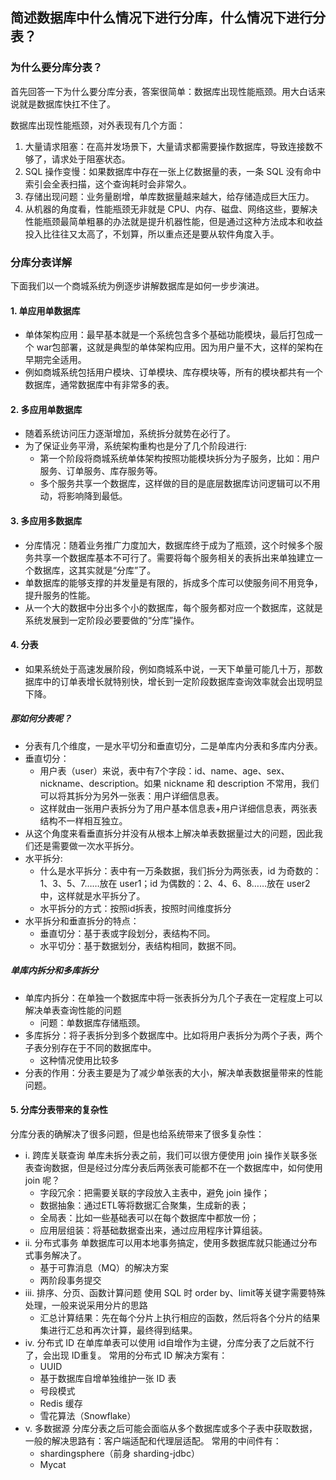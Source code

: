 ## 简述数据库中什么情况下进行分库，什么情况下进行分表？

### 为什么要分库分表？
首先回答一下为什么要分库分表，答案很简单：数据库出现性能瓶颈。用大白话来说就是数据库快扛不住了。

数据库出现性能瓶颈，对外表现有几个方面：

1. 大量请求阻塞：在高并发场景下，大量请求都需要操作数据库，导致连接数不够了，请求处于阻塞状态。
1. SQL 操作变慢：如果数据库中存在一张上亿数据量的表，一条 SQL 没有命中索引会全表扫描，这个查询耗时会非常久。
1. 存储出现问题：业务量剧增，单库数据量越来越大，给存储造成巨大压力。
1. 从机器的角度看，性能瓶颈无非就是 CPU、内存、磁盘、网络这些，要解决性能瓶颈最简单粗暴的办法就是提升机器性能，但是通过这种方法成本和收益投入比往往又太高了，不划算，所以重点还是要从软件角度入手。


### 分库分表详解
下面我们以一个商城系统为例逐步讲解数据库是如何一步步演进。
#### 1. 单应用单数据库
- 单体架构应用：最早基本就是一个系统包含多个基础功能模块，最后打包成一个 war包部署，这就是典型的单体架构应用。因为用户量不大，这样的架构在早期完全适用。
- 例如商城系统包括用户模块、订单模块、库存模块等，所有的模块都共有一个数据库，通常数据库中有非常多的表。
#### 2. 多应用单数据库
- 随着系统访问压力逐渐增加，系统拆分就势在必行了。
- 为了保证业务平滑，系统架构重构也是分了几个阶段进行:
    - 第一个阶段将商城系统单体架构按照功能模块拆分为子服务，比如：用户服务、订单服务、库存服务等。
    - 多个服务共享一个数据库，这样做的目的是底层数据库访问逻辑可以不用动，将影响降到最低。
#### 3. 多应用多数据库
- 分库情况：随着业务推广力度加大，数据库终于成为了瓶颈，这个时候多个服务共享一个数据库基本不可行了。需要将每个服务相关的表拆出来单独建立一个数据库，这其实就是“分库”了。
- 单数据库的能够支撑的并发量是有限的，拆成多个库可以使服务间不用竞争，提升服务的性能。
- 从一个大的数据中分出多个小的数据库，每个服务都对应一个数据库，这就是系统发展到一定阶段必要要做的“分库”操作。
#### 4. 分表
- 如果系统处于高速发展阶段，例如商城系中说，一天下单量可能几十万，那数据库中的订单表增长就特别快，增长到一定阶段数据库查询效率就会出现明显下降。
##### 那如何分表呢？
- 分表有几个维度，一是水平切分和垂直切分，二是单库内分表和多库内分表。
- 垂直切分：
    - 用户表（user）来说，表中有7个字段：id、name、age、sex、nickname、description。如果 nickname 和 description 不常用，我们可以将其拆分为另外一张表：用户详细信息表。
    - 这样就由一张用户表拆分为了用户基本信息表+用户详细信息表，两张表结构不一样相互独立。
- 从这个角度来看垂直拆分并没有从根本上解决单表数据量过大的问题，因此我们还是需要做一次水平拆分。
- 水平拆分:
    - 什么是水平拆分：表中有一万条数据，我们拆分为两张表，id 为奇数的：1、3、5、7……放在 user1；id 为偶数的：2、4、6、8……放在 user2中，这样就是水平拆分了。
    - 水平拆分的方式：按照id拆表，按照时间维度拆分
- 水平拆分和垂直拆分的特点：
    - 垂直切分：基于表或字段划分，表结构不同。
    - 水平切分：基于数据划分，表结构相同，数据不同。

##### 单库内拆分和多库拆分
-  单库内拆分：在单独一个数据库中将一张表拆分为几个子表在一定程度上可以解决单表查询性能的问题
    - 问题：单数据库存储瓶颈。
-  多库拆分：将子表拆分到多个数据库中。比如将用户表拆分为两个子表，两个子表分别存在于不同的数据库中。
    - 这种情况使用比较多
- 分表的作用：分表主要是为了减少单张表的大小，解决单表数据量带来的性能问题。

#### 5. 分库分表带来的复杂性

分库分表的确解决了很多问题，但是也给系统带来了很多复杂性：
- i. 跨库关联查询
单库未拆分表之前，我们可以很方便使用 join 操作关联多张表查询数据，但是经过分库分表后两张表可能都不在一个数据库中，如何使用 join 呢？
    - 字段冗余：把需要关联的字段放入主表中，避免 join 操作；
    - 数据抽象：通过ETL等将数据汇合聚集，生成新的表；
    - 全局表：比如一些基础表可以在每个数据库中都放一份；
    - 应用层组装：将基础数据查出来，通过应用程序计算组装。
- ii. 分布式事务
单数据库可以用本地事务搞定，使用多数据库就只能通过分布式事务解决了。
    - 基于可靠消息（MQ）的解决方案
    - 两阶段事务提交
- iii. 排序、分页、函数计算问题
使用 SQL 时 order by、limit等关键字需要特殊处理，一般来说采用分片的思路
    - 汇总计算结果：先在每个分片上执行相应的函数，然后将各个分片的结果集进行汇总和再次计算，最终得到结果。
- iv. 分布式 ID
在单库单表可以使用 id自增作为主键，分库分表了之后就不行了，会出现 ID重复。
常用的分布式 ID 解决方案有：
    - UUID
    - 基于数据库自增单独维护一张 ID 表
    - 号段模式
    - Redis 缓存
    - 雪花算法（Snowflake）
- v. 多数据源
分库分表之后可能会面临从多个数据库或多个子表中获取数据，一般的解决思路有：客户端适配和代理层适配。
常用的中间件有：
    - shardingsphere（前身 sharding-jdbc）
    - Mycat